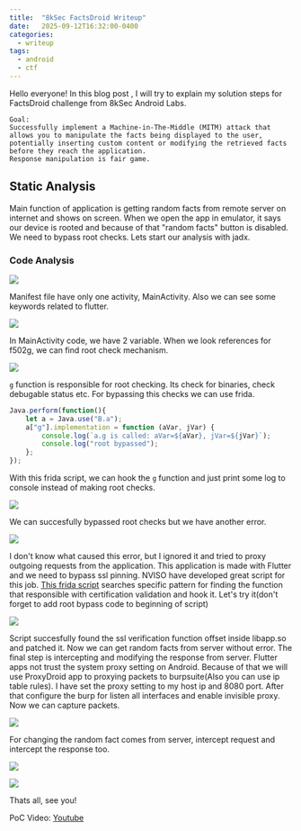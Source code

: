 ```yaml
---
title:  "8kSec FactsDroid Writeup"
date:   2025-09-12T16:32:00-0400
categories:
  - writeup
tags:
  - android
  - ctf
---
```



Hello everyone!
In this blog post , I will try to explain my solution steps for FactsDroid challenge from 8kSec Android Labs. 

```
Goal:
Successfully implement a Machine-in-The-Middle (MITM) attack that allows you to manipulate the facts being displayed to the user, potentially inserting custom content or modifying the retrieved facts before they reach the application.
Response manipulation is fair game.
```

## Static Analysis

Main function of application is getting random facts from remote server on internet and shows on screen. When we open the app in emulator, it says our device is rooted and because of that "random facts" button is disabled. We need to bypass root checks. Lets start our analysis with jadx.

### Code Analysis

![](/assets/images_8ksec_FactsDroid/jadx0.png)

Manifest file have only one activity, MainActivity. Also we can see some keywords related to flutter. 

![](/assets/images_8ksec_FactsDroid/jadx1.png)

In MainActivity code, we have 2 variable. When we look references for f502g, we can find root check mechanism.

![](/assets/images_8ksec_FactsDroid/jadx2.png)

`g` function is responsible for root checking. Its check for binaries, check debugable status etc. For bypassing this checks we can use frida. 

```js
Java.perform(function(){
    let a = Java.use("B.a");
    a["g"].implementation = function (aVar, jVar) {
        console.log(`a.g is called: aVar=${aVar}, jVar=${jVar}`);
        console.log("root bypassed");
    };
});
```
With this frida script, we can hook the `g` function and just print some log to console instead of making root checks.

![](/assets/images_8ksec_FactsDroid/frida2.png)

We can succesfully bypassed root checks but we have another error.

![](/assets/images_8ksec_FactsDroid/after_root_bypass.png)

I don't know what caused this error, but I ignored it and tried to proxy outgoing requests from the application. This application is made with Flutter and we need to bypass ssl pinning. NVISO have developed great script for this job. [This frida script](https://github.com/NVISOsecurity/disable-flutter-tls-verification/blob/main/disable-flutter-tls.js) searches specific pattern for finding the function that responsible with certification validation and hook it. Let's try it(don't forget to add root bypass code to beginning of script)

![](/assets/images_8ksec_FactsDroid/frida1.png)

Script succesfully found the ssl verification function offset inside libapp.so and patched it. Now we can get random facts from server without error. The final step is intercepting and modifying the response from server.
Flutter apps not trust the system proxy setting on Android. Because of that we will use ProxyDroid app to proxying packets to burpsuite(Also you can use ip table rules).
I have set the proxy setting to my host ip and 8080 port. After that configure the burp for listen all interfaces and enable invisible proxy. Now we can capture packets.

![](/assets/images_8ksec_FactsDroid/intercept.png)

For changing the random fact comes from server, intercept request and intercept the response too.

![](/assets/images_8ksec_FactsDroid/intyercept2.png)

![](/assets/images_8ksec_FactsDroid/intercept3.png)

Thats all, see you!

PoC Video: [Youtube](https://youtu.be/grgNCHF4Edc)